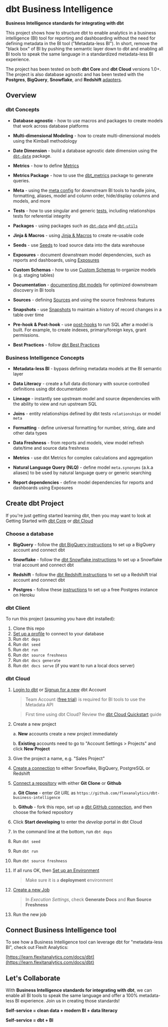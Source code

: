 # dbt Business Intelligence

**Business Intelligence standards for integrating with dbt**

This project shows how to structure dbt to enable analytics in a business intelligence (BI) tool for reporting and dashboarding without the need for defining metadata in the BI tool ("Metadata-less BI"). In short, remove the "black box" of BI by pushing the semantic layer down to dbt and enabling all BI tools to speak the same language in a standardized metadata-less BI experience.

The project has been tested on both **dbt Core** and **dbt Cloud** versions 1.0+. The project is also database agnostic and has been tested with the **Postgres**, **BigQuery**, **Snowflake**, and **Redshift** [adapters](https://docs.getdbt.com/docs/available-adapters).

## Overview

### dbt Concepts

* **Database agnostic** - how to use macros and packages to create models that work across database platforms

* **Multi-dimensional Modeling** - how to create multi-dimensional models using the Kimball methodology

* **Date Dimension** - build a database agnostic date dimension using the [`dbt-date`](https://github.com/calogica/dbt-date#get_date_dimensionstart_date-end_date) package.

* **Metrics** - how to define [Metrics](https://docs.getdbt.com/docs/building-a-dbt-project/metrics)

* **Metrics Package** - how to use the [dbt_metrics](https://github.com/dbt-labs/dbt_metrics) package to generate queries.

* **Meta** - using the [meta config](https://docs.getdbt.com/reference/resource-configs/meta) for downstream BI tools to handle joins, formatting, aliases, model and column order, hide/display columns and models, and more

* **Tests** - how to use singular and generic [tests](https://docs.getdbt.com/docs/building-a-dbt-project/tests), including relationships tests for referential integrity

* **Packages** - using packages such as [`dbt-date`](https://github.com/calogica/dbt-date#get_date_dimensionstart_date-end_date) and [`dbt-utils`](https://github.com/dbt-labs/dbt-utils)

* **Jinja & Macros** - using [Jinja & Macros](https://docs.getdbt.com/docs/building-a-dbt-project/jinja-macros) to create re-usable code

* **Seeds** - use [Seeds](https://docs.getdbt.com/docs/building-a-dbt-project/seeds) to load source data into the data warehouse

* **Exposures** - document downstream model dependencies, such as reports and dashboards, using [Exposures](https://docs.getdbt.com/docs/building-a-dbt-project/exposures)

* **Custom Schemas** - how to use [Custom Schemas](https://docs.getdbt.com/docs/building-a-dbt-project/building-models/using-custom-schemas) to organize models (e.g. staging tables)

* **Documentation**  - [documenting dbt models](https://docs.getdbt.com/docs/building-a-dbt-project/documentation) for optimized downstream discovery in BI tools

* **Sources** - defining [Sources](https://docs.getdbt.com/docs/building-a-dbt-project/using-sources) and using the source freshness features

* **Snapshots** - use [Snapshots](https://docs.getdbt.com/docs/building-a-dbt-project/snapshots) to maintain a history of record changes in a table over time

* **Pre-hook & Post-hook** - use [post-hooks](https://docs.getdbt.com/reference/resource-configs/pre-hook-post-hook) to run SQL after a model is built. For example, to create indexes, primary/foreign keys, grant permissions.

* **Best Practices** - follow [dbt Best Practices](https://docs.getdbt.com/docs/guides/best-practices)


### Business Intelligence Concepts

* **Metadata-less BI** - bypass defining metadata models at the BI semantic layer

* **Data Literacy** - create a full data dictionary with source controlled definitions using dbt documentation

* **Lineage** - instantly see upstream model and source dependencies with the ability to view and run upstream SQL

* **Joins** - entity relationships defined by dbt tests `relationships` or model `meta`

* **Formatting** - define universal formatting for number, string, date and other data types

* **Data Freshness** - from reports and models, view model refresh date/time and source data freshness

* **Metrics** - use dbt Metrics for complex calculations and aggregation

* **Natural Language Query (NLQ)** - define model `meta.synonyms` (a.k.a aliases) to be used by natural language query or generic searching

* **Report dependencies** - define model dependencies for reports and dashboards using Exposures


## Create dbt Project

If you're just getting started learning dbt, then you may want to look at Getting Started with [dbt Core](https://docs.getdbt.com/tutorial/learning-more/getting-started-dbt-core) or [dbt Cloud](https://docs.getdbt.com/tutorial/getting-started)


### Choose a database

* **BigQuery** - follow the [dbt BigQuery instructions](https://docs.getdbt.com/tutorial/getting-set-up/setting-up-bigquery#operation/get-account-run) to set up a BigQuery account and connect dbt

* **Snowflake** - follow the [dbt Snowflake instructions](https://docs.getdbt.com/tutorial/getting-set-up/setting-up-snowflake) to set up a Snowflake trial account and connect dbt

* **Redshift** - follow the [dbt Redshift instructions](https://docs.getdbt.com/tutorial/getting-set-up/setting-up-redshift) to set up a Redshift trial account and connect dbt

* **Postgres** - follow these [instructions](https://dev.to/prisma/how-to-setup-a-free-postgresql-database-on-heroku-1dc1) to set up a free Postgres instance on Heroku


### dbt Client

To run this project (assuming you have dbt installed):

1. Clone this repo
2. [Set up a profile](https://docs.getdbt.com/reference/profiles.yml) to connect to your database
3. Run `dbt deps`
4. Run `dbt seed`
5. Run `dbt run`
6. Run `dbt source freshness`
7. Run `dbt docs generate`
8. Run `dbt docs serve` (if you want to run a local docs server)

### dbt Cloud

1. [Login to dbt](https://cloud.getdbt.com/login) or [Signup for a new](https://cloud.getdbt.com/signup/) dbt Account
    
    > Team Account ([free trial](https://www.getdbt.com/pricing/)) is required for BI tools to use the Metadata API

    > First time using dbt Cloud? Review the [dbt Cloud Quickstart](https://docs.getdbt.com/docs/dbt-cloud/cloud-quickstart) guide

2. Create a new project

    a. **New** accounts create a new project immediately

    b. **Existing** accounts need to go to "Account Settings > Projects" and click **New Project**

3. Give the project a name, e.g. "Sales Project"

4. [Create a connection](https://docs.getdbt.com/docs/dbt-cloud/cloud-quickstart#create-a-connection) to either Snowflake, BigQuery, PostgreSQL or Redshift

5. [Connect a repository](https://docs.getdbt.com/docs/dbt-cloud/cloud-quickstart#connect-a-repository) with either **Git Clone** or **Github**

    a. **Git Clone** - enter *Git URL* as `https://github.com/flexanalytics/dbt-business-intelligence`

    b. **Github** - fork this repo, set up a [dbt GitHub connection](https://docs.getdbt.com/docs/dbt-cloud/cloud-configuring-dbt-cloud/cloud-installing-the-github-application), and then choose the forked repository

6. Click **Start developing** to enter the *develop* portal in dbt Cloud

7. In the command line at the bottom, run `dbt deps`

8. Run `dbt seed`

9. Run `dbt run`

10. Run `dbt source freshness`

11. If all runs OK, then [Set up an Environment](https://docs.getdbt.com/docs/dbt-cloud/cloud-quickstart#create-an-environment)

    > Make sure it is a **deployment** environment

12. [Create a new Job](https://docs.getdbt.com/docs/dbt-cloud/cloud-quickstart#create-a-new-job)

    > In *Execution Settings*, check **Generate Docs** and **Run Source Freshness**

13. Run the new job


## Connect Business Intelligence tool

To see how a Business Intelligence tool can leverage dbt for "metadata-less BI", check out FlexIt Analytics:

[https://learn.flexitanalytics.com/docs/dbt](https://learn.flexitanalytics.com/docs/dbt)


## Let's Collaborate

With **Business Intelligence standards for integrating with dbt**, we can enable all BI tools to speak the same language and offer a 100% metadata-less BI experience. Join us in creating those standards!

**Self-service = clean data + modern BI + data literacy**

**Self-service = dbt + BI**